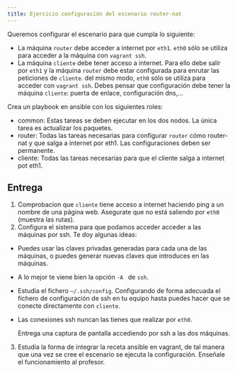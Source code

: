 ```yaml
---
title: Ejercicio configuración del escenario router-nat
---
```


Queremos configurar el escenario para que cumpla lo siguiente:

* La máquina `router` debe acceder a internet por `eth1`. `eth0` sólo se utiliza para acceder a la máquina con `vagrant ssh`.
* La máquina `cliente` debe tener acceso a internet. Para ello debe salir por `eth1` y la máquina `router` debe estar configurada para enrutar las peticiones de `cliente`. del mismo modo, `eth0` sólo se utiliza para acceder con `vagrant ssh`. Debes pensar que configuración debe tener la máquina `cliente`: puerta de enlace, configuración dns,...

Crea un playbook en ansible con los siguientes roles:

* common: Estas tareas se deben ejecutar en los dos nodos. La única tarea es actualizar los paquetes.
* router: Todas las tareas necesarias para configurar `router` cómo router-nat y que salga a internet por eth1. Las configuraciones deben ser permanente.
* cliente: Todas las tareas necesarias para que el cliente salga a internet pot eth1.


## Entrega

1. Comprobacion que `cliente` tiene acceso a internet haciendo ping a un nombre de una página web. Asegurate que no está saliendo por `eth0` (muestra las rutas).
2. Configura el sistema para que podamos acceder acceder a las máquinas por ssh. Te doy algunas ideas:

  * Puedes usar las claves privadas generadas para cada una de las máquinas, o puedes generar nuevas claves que introduces en las máquinas.
  * A lo mejor te viene bien la opción `-A ` de `ssh`.
  * Estudia el fichero `~/.ssh/config`. Configurando de forma adecuada el fichero de configuración de ssh en tu equipo hasta puedes hacer que se conecte directamente con `cliente`.
  * Las conexiones ssh nuncan las tienes que realizar por `eth0`.

    Entrega una captura de pantalla accediendo por ssh a las dos máquinas.
3. Estudia la forma de integrar la receta ansible en vagrant, de tal manera que una vez se cree el escenario se ejecuta la configuración. Enseñale el funcionamiento al profesor.
